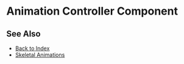# Animation Controller Component

<!-- PAGE IS TODO -->

## See Also

* [Back to Index](../../index.md)
* [Skeletal Animations](skeletal-animation-overview.md)